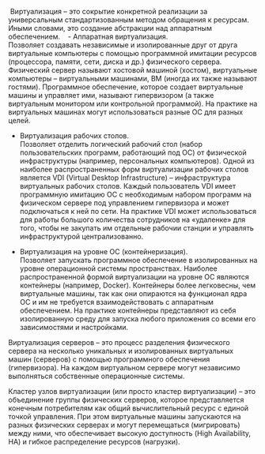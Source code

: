  Виртуализация – это сокрытие конкретной реализации за универсальным стандартизованным методом обращения к ресурсам. Иными словами, это создание абстракции над аппаратным обеспечением.
 
 - Аппаратная виртуализация.  
    Позволяет создавать независимые и изолированные друг от друга виртуальные компьютеры с помощью программной имитации ресурсов (процессора, памяти, сети, диска и др.) физического сервера. Физический сервер называют хостовой машиной (хостом), виртуальные компьютеры – виртуальными машинами, ВМ (иногда их также называют гостями). Программное обеспечение, которое создает виртуальные машины и управляет ими, называют гипервизором (а также виртуальным монитором или контрольной программой). На практике на виртуальных машинах могут использоваться разные ОС для разных целей.
    
- Виртуализация рабочих столов.  
    Позволяет отделить логический рабочий стол (набор пользовательских программ, работающий под ОС) от физической инфраструктуры (например, персональных компьютеров). Одной из наиболее распространенных форм виртуализации рабочих столов является VDI (Virtual Desktop Infrastructure) – инфраструктура виртуальных рабочих столов. Каждый пользователь VDI имеет программную имитацию ОС с необходимым набором программ на физическом сервере под управлением гипервизора и может подключаться к ней по сети. На практике VDI может использоваться для работы большого количества сотрудников на «удаленке» для того, чтобы не закупать им отдельные рабочии станции и управлять инфраструктурой централизованно.
    
- Виртуализация на уровне ОС (контейнеризация).  
    Позволяет запускать программное обеспечение в изолированных на уровне операционной системы пространствах. Наиболее распространенной формой виртуализации на уровне ОС являются контейнеры (например, Docker). Контейнеры более легковесны, чем виртуальные машины, так как они опираются на функционал ядра ОС и им не требуется взаимодействовать с аппаратным обеспечением. На практике контейнеры представляют из себя изолированную среду для запуска любого приложения со всеми его зависимостями и настройками.

Виртуализация серверов – это процесс разделения физического сервера на несколько уникальных и изолированных виртуальных машин (серверов) с помощью программного обеспечения (гипервизора). На каждом виртуальном сервере могут независимо выполняться собственные операционные системы.

Кластер узлов виртуализации (или просто кластер виртуализации) – это объединение группы физических серверов, которое представляется конечным потребителям как общий вычислительный ресурс с единой точкой управления. При этом виртуальные машины запускаются на разных физических серверах и могут перемещаться (мигрировать) между ними, что обеспечивает высокую доступность (High Availability, HA) и гибкое распределение ресурсов (нагрузки).

